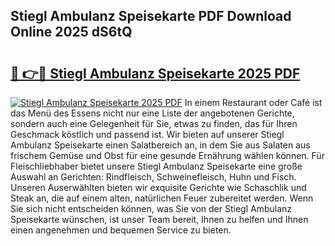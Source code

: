 ## Stiegl Ambulanz Speisekarte PDF Download Online 2025 dS6tQ

# <h2><a href="http://gc5s6aa.nevu.top/?p=Stiegl+Ambulanz+Speisekarte">🔗 👉🔴 Stiegl Ambulanz Speisekarte 2025 PDF</a></h2>

[![Stiegl Ambulanz Speisekarte 2025 PDF](https://i.imgur.com/dBaPXMq.png)](http://gc5s6aa.nevu.top/?p=Stiegl+Ambulanz+Speisekarte)
In einem Restaurant oder Café ist das Menü des Essens nicht nur eine Liste der angebotenen Gerichte, sondern auch eine Gelegenheit für Sie, etwas zu finden, das für Ihren Geschmack köstlich und passend ist. Wir bieten auf unserer Stiegl Ambulanz Speisekarte einen Salatbereich an, in dem Sie aus Salaten aus frischem Gemüse und Obst für eine gesunde Ernährung wählen können. Für Fleischliebhaber bietet unsere Stiegl Ambulanz Speisekarte eine große Auswahl an Gerichten: Rindfleisch, Schweinefleisch, Huhn und Fisch. Unseren Auserwählten bieten wir exquisite Gerichte wie Schaschlik und Steak an, die auf einem alten, natürlichen Feuer zubereitet werden. Wenn Sie sich nicht entscheiden können, was Sie von der Stiegl Ambulanz Speisekarte wünschen, ist unser Team bereit, Ihnen zu helfen und Ihnen einen angenehmen und bequemen Service zu bieten.
